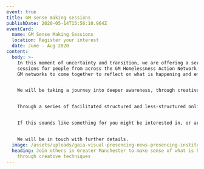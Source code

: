 ```yaml
---
event: true
title: GM sense making sessions
publishDate: 2020-05-14T15:56:10.964Z
eventCard:
  name: GM Sense Making Sessions
  location: Register your interest
  date: June - Aug 2020
content:
  body: >-
    In this moment of uncertainty and transition, we are offering a series of
    sessions for people from across the GM Homelessness Action Network and other
    GM networks to come together to reflect on what is happening and emerging.


    We will be taking a journey into deeper awareness, through creative sense making- including moments of stillness, sharing what we see, and how it is to be with all the unknown and vulnerability that brings.


    Through a series of facilitated structured and less-structured online sessions we will go through a collective sense making process - welcoming what is happening and what is emerging for us around how may we all thrive in increased insecurity.


    If this sounds like something for you might be interested in, or are curious to know more, please let us know here: [Signup form](https://forms.gle/1peiGYY7D2um5P2T8)


    We will be in touch with further details.
  image: /assets/uploads/gaia-visual-presencing-news-presencing-institute.html.png
  heading: Join others in Greater Manchester to make sense of what is happening
    through creative techniques
---
```

